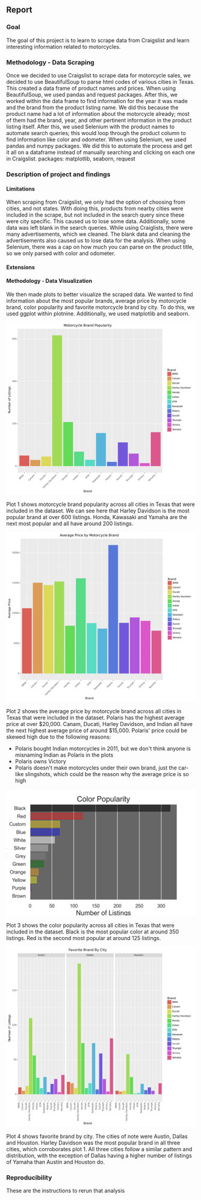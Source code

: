 ## Report

### Goal
The goal of this project is to learn to scrape data from Craigslist and learn interesting information related to motorcycles.

### Methodology - Data Scraping
Once we decided to use Craigslist to scrape data for motorcycle sales, we decided to use BeautifulSoup to parse html codes of various cities in Texas. This created a data frame of product names and prices. When using BeautifulSoup, we used pandas and request packages. After this, we worked within the data frame to find information for the year it was made and the brand from the product listing name. We did this because the product name had a lot of information about the motorcycle already; most of them had the brand, year, and other pertinent information in the product listing itself. After this, we used Selenium with the product names to automate search queries; this would loop through the product column to find information like color and odometer. When using Selenium, we used pandas and numpy packages. We did this to automate the process and get it all on a dataframe instead of manually searching and clicking on each one in Craigslist.
packages: matplotlib, seaborn, request

### Description of project and findings

#### Limitations
When scraping from Craigslist, we only had the option of choosing from cities, and not states. With doing this, products from nearby cities were included in the scrape, but not included in the search query since these were city specific. This caused us to lose some data. Additionally, some data was left blank in the search queries. While using Craiglists, there were many advertisements, which we cleaned. The blank data and cleaning the advertisements also caused us to lose data for the analysis.
When using Selenium, there was a cap on how much you can parse on the product title, so we only parsed with color and odometer.

#### Extensions

#### Methodology - Data Visualization

We then made plots to better visualize the scraped data. We wanted to find information about the most popular brands, average price by motorcycle brand, color popularity and favorite motorcycle brand by city. To do this, we used ggplot within plotnine. Additionally, we used matplotlib and seaborn.

![](plots/plot1.png)

Plot 1 shows motorcycle brand popularity across all cities in Texas that were included in the dataset. We can see here that Harley Davidson is the most popular brand at over 600 listings. Honda, Kawasaki and Yamaha are the next most popular and all have around 200 listings.

![](plots/plot2.png)

Plot 2 shows the average price by motorcycle brand across all cities in Texas that were included in the dataset. Polaris has the highest average price at over $20,000. Canam, Ducati, Harley Davidson, and Indian all have the next highest average price of around $15,000. Polaris' price could be skewed high due to the following reasons:
- Polaris bought Indian motorcycles in 2011, but we don't think anyone is misnaming Indian as Polaris in the plots
- Polaris owns Victory
- Polaris doesn't make motorcycles under their own brand, just the car-like slingshots, which could be the reason why the average price is so high

![](plots/plot3.png)

Plot 3 shows the color popularity across all cities in Texas that were included in the dataset. Black is the most popular color at around 350 listings. Red is the second most popular at around 125 listings.

![](plots/plot4.png)

Plot 4 shows favorite brand by city. The cities of note were Austin, Dallas and Houston. Harley Davidson was the most popular brand in all three cities, which corroborates plot 1. All three cities follow a similar pattern and distribution, with the exception of Dallas having a higher number of listings of Yamaha than Austin and Houston do.

### Reproducibility
These are the instructions to rerun that analysis
